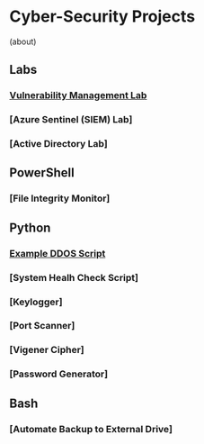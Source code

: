 # Cyber-Security Projects 
(about)

## Labs

### [Vulnerability Management Lab](https://github.com/DaveRoppo/Cyber-Security/tree/main/Labs/Vulnerability%20Management%20Lab)

### [Azure Sentinel (SIEM) Lab]

### [Active Directory Lab]

## PowerShell

### [File Integrity Monitor]

## Python

### [Example DDOS Script](https://github.com/DaveRoppo/Cyber-Security/tree/main/Example%20DDOS)

### [System Healh Check Script]

### [Keylogger]

### [Port Scanner]

### [Vigener Cipher]

### [Password Generator]

## Bash

### [Automate Backup to External Drive]

